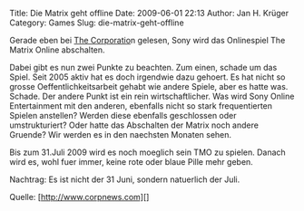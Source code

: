 Title: Die Matrix geht offline
Date: 2009-06-01 22:13
Author: Jan H. Krüger
Category: Games
Slug: die-matrix-geht-offline

Gerade eben bei [The Corporatio][]n gelesen, Sony wird das Onlinespiel
The Matrix Online abschalten.  
  
Dabei gibt es nun zwei Punkte zu beachten. Zum einen, schade um das
Spiel. Seit 2005 aktiv hat es doch irgendwie dazu gehoert. Es hat nicht
so grosse Oeffentlichkeitsarbeit gehabt wie andere Spiele, aber es hatte
was. Schade. Der andere Punkt ist ein rein wirtschaftlicher. Was wird
Sony Online Entertainment mit den anderen, ebenfalls nicht so stark
frequentierten Spielen anstellen? Werden diese ebenfalls geschlossen
oder umstrukturiert? Oder hatte das Abschalten der Matrix noch andere
Gruende? Wir werden es in den naechsten Monaten sehen.  
  
Bis zum 31.Juli 2009 wird es noch moeglich sein TMO zu spielen. Danach
wird es, wohl fuer immer, keine rote oder blaue Pille mehr geben.  
  
Nachtrag: Es ist nicht der 31 Juni, sondern natuerlich der Juli.  
  
Quelle: [http://www.corpnews.com][]

  [The Corporatio]: http://www.corpnews.com/node/202
  [http://www.corpnews.com]: http://www.corpnews.com/
